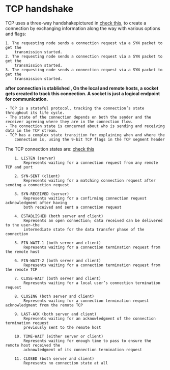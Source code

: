 
<h1> TCP handshake </h1>
    
TCP uses a three-way handshakepictured in [check this](./assets/tcp3wayConnection.png), to create a connection by exchanging information along the way with various options and flags:

    1. The requesting node sends a connection request via a SYN packet to get the
        transmission started.
    2. The requesting node sends a connection request via a SYN packet to get the
        transmission started.
    3. The requesting node sends a connection request via a SYN packet to get the
        transmission started.

<b> after connection is stablished , On the local and remote hosts, a socket gets created to track this connection. A socket is just a logical endpoint for communication. </b>


    - TCP is a stateful protocol, tracking the connection’s state throughout its life cycle.
    - The state of the connection depends on both the sender and the receiver agreeing where they are in the connection flow.
    - The connection state is concerned about who is sending and receiving data in the TCP stream.
    - TCP has a complex state transition for explaining when and where the
        connection is, using the 9-bit TCP flags in the TCP segment header



The TCP connection states are: [check this](./assets/tcpStateTransitionDiagram.png)
```
    1. LISTEN (server)
        Represents waiting for a connection request from any remote TCP and port
    
    2. SYN-SENT (client)
        Represents waiting for a matching connection request after sending a connection request

    3. SYN-RECEIVED (server)
        Represents waiting for a confirming connection request acknowledgment after having
        both received and sent a connection request

    4. ESTABLISHED (both server and client)
        Represents an open connection; data received can be delivered to the user—the
        intermediate state for the data transfer phase of the connection

    5. FIN-WAIT-1 (both server and client)
        Represents waiting for a connection termination request from the remote host

    6. FIN-WAIT-2 (both server and client)
        Represents waiting for a connection termination request from the remote TCP

    7. CLOSE-WAIT (both server and client)
        Represents waiting for a local user’s connection termination request

    8. CLOSING (both server and client)
        Represents waiting for a connection termination request acknowledgment from the remote TCP

    9. LAST-ACK (both server and client)
        Represents waiting for an acknowledgment of the connection termination request
        previously sent to the remote host

    10. TIME-WAIT (either server or client)
        Represents waiting for enough time to pass to ensure the remote host received the
        acknowledgment of its connection termination request

    11. CLOSED (both server and client)
        Represents no connection state at all



```























